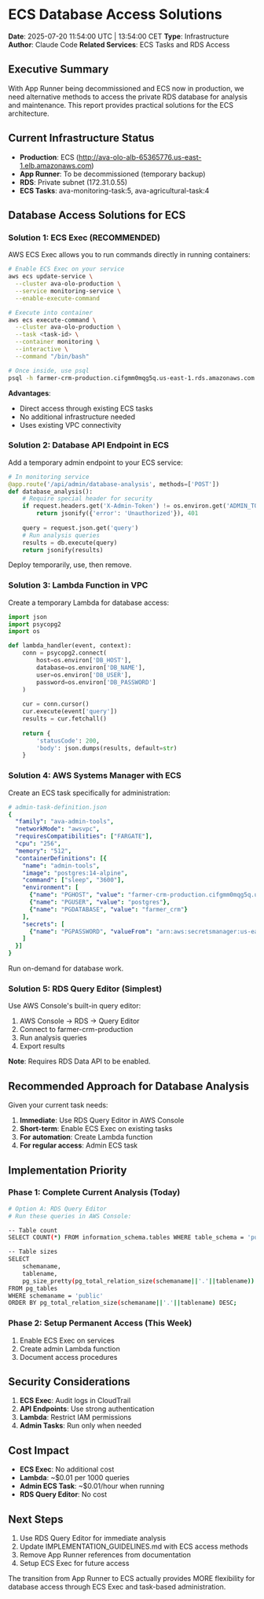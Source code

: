 # ECS Database Access Solutions
**Date**: 2025-07-20 11:54:00 UTC | 13:54:00 CET
**Type**: Infrastructure
**Author**: Claude Code
**Related Services**: ECS Tasks and RDS Access

## Executive Summary
With App Runner being decommissioned and ECS now in production, we need alternative methods to access the private RDS database for analysis and maintenance. This report provides practical solutions for the ECS architecture.

## Current Infrastructure Status
- **Production**: ECS (http://ava-olo-alb-65365776.us-east-1.elb.amazonaws.com)
- **App Runner**: To be decommissioned (temporary backup)
- **RDS**: Private subnet (172.31.0.55)
- **ECS Tasks**: ava-monitoring-task:5, ava-agricultural-task:4

## Database Access Solutions for ECS

### Solution 1: ECS Exec (RECOMMENDED)
AWS ECS Exec allows you to run commands directly in running containers:

```bash
# Enable ECS Exec on your service
aws ecs update-service \
  --cluster ava-olo-production \
  --service monitoring-service \
  --enable-execute-command

# Execute into container
aws ecs execute-command \
  --cluster ava-olo-production \
  --task <task-id> \
  --container monitoring \
  --interactive \
  --command "/bin/bash"

# Once inside, use psql
psql -h farmer-crm-production.cifgmm0mqg5q.us-east-1.rds.amazonaws.com -U postgres -d farmer_crm
```

**Advantages**:
- Direct access through existing ECS tasks
- No additional infrastructure needed
- Uses existing VPC connectivity

### Solution 2: Database API Endpoint in ECS
Add a temporary admin endpoint to your ECS service:

```python
# In monitoring service
@app.route('/api/admin/database-analysis', methods=['POST'])
def database_analysis():
    # Require special header for security
    if request.headers.get('X-Admin-Token') != os.environ.get('ADMIN_TOKEN'):
        return jsonify({'error': 'Unauthorized'}), 401
    
    query = request.json.get('query')
    # Run analysis queries
    results = db.execute(query)
    return jsonify(results)
```

Deploy temporarily, use, then remove.

### Solution 3: Lambda Function in VPC
Create a temporary Lambda for database access:

```python
import json
import psycopg2
import os

def lambda_handler(event, context):
    conn = psycopg2.connect(
        host=os.environ['DB_HOST'],
        database=os.environ['DB_NAME'],
        user=os.environ['DB_USER'],
        password=os.environ['DB_PASSWORD']
    )
    
    cur = conn.cursor()
    cur.execute(event['query'])
    results = cur.fetchall()
    
    return {
        'statusCode': 200,
        'body': json.dumps(results, default=str)
    }
```

### Solution 4: AWS Systems Manager with ECS
Create an ECS task specifically for administration:

```yaml
# admin-task-definition.json
{
  "family": "ava-admin-tools",
  "networkMode": "awsvpc",
  "requiresCompatibilities": ["FARGATE"],
  "cpu": "256",
  "memory": "512",
  "containerDefinitions": [{
    "name": "admin-tools",
    "image": "postgres:14-alpine",
    "command": ["sleep", "3600"],
    "environment": [
      {"name": "PGHOST", "value": "farmer-crm-production.cifgmm0mqg5q.us-east-1.rds.amazonaws.com"},
      {"name": "PGUSER", "value": "postgres"},
      {"name": "PGDATABASE", "value": "farmer_crm"}
    ],
    "secrets": [
      {"name": "PGPASSWORD", "valueFrom": "arn:aws:secretsmanager:us-east-1:127679825789:secret:ava-olo/db-password"}
    ]
  }]
}
```

Run on-demand for database work.

### Solution 5: RDS Query Editor (Simplest)
Use AWS Console's built-in query editor:

1. AWS Console → RDS → Query Editor
2. Connect to farmer-crm-production
3. Run analysis queries
4. Export results

**Note**: Requires RDS Data API to be enabled.

## Recommended Approach for Database Analysis

Given your current task needs:

1. **Immediate**: Use RDS Query Editor in AWS Console
2. **Short-term**: Enable ECS Exec on existing tasks
3. **For automation**: Create Lambda function
4. **For regular access**: Admin ECS task

## Implementation Priority

### Phase 1: Complete Current Analysis (Today)
```bash
# Option A: RDS Query Editor
# Run these queries in AWS Console:

-- Table count
SELECT COUNT(*) FROM information_schema.tables WHERE table_schema = 'public';

-- Table sizes
SELECT 
    schemaname,
    tablename,
    pg_size_pretty(pg_total_relation_size(schemaname||'.'||tablename)) AS size
FROM pg_tables
WHERE schemaname = 'public'
ORDER BY pg_total_relation_size(schemaname||'.'||tablename) DESC;
```

### Phase 2: Setup Permanent Access (This Week)
1. Enable ECS Exec on services
2. Create admin Lambda function
3. Document access procedures

## Security Considerations

1. **ECS Exec**: Audit logs in CloudTrail
2. **API Endpoints**: Use strong authentication
3. **Lambda**: Restrict IAM permissions
4. **Admin Tasks**: Run only when needed

## Cost Impact

- **ECS Exec**: No additional cost
- **Lambda**: ~$0.01 per 1000 queries
- **Admin ECS Task**: ~$0.01/hour when running
- **RDS Query Editor**: No cost

## Next Steps

1. Use RDS Query Editor for immediate analysis
2. Update IMPLEMENTATION_GUIDELINES.md with ECS access methods
3. Remove App Runner references from documentation
4. Setup ECS Exec for future access

The transition from App Runner to ECS actually provides MORE flexibility for database access through ECS Exec and task-based administration.